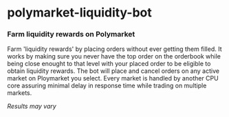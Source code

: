 <h1> polymarket-liquidity-bot </h1>
<h3> Farm liquidity rewards on Polymarket </h3>


Farm 'liquidity rewards' by placing orders without ever getting them filled. It works by making sure you never have the top order on the orderbook while being close enought to that level with your placed order to be eligible to obtain liquidity rewards. The bot will place and cancel orders on any active market on Ploymarket you select. Every market is handled by another CPU core assuring minimal delay in response time while trading on multiple markets.

*Results may vary*
